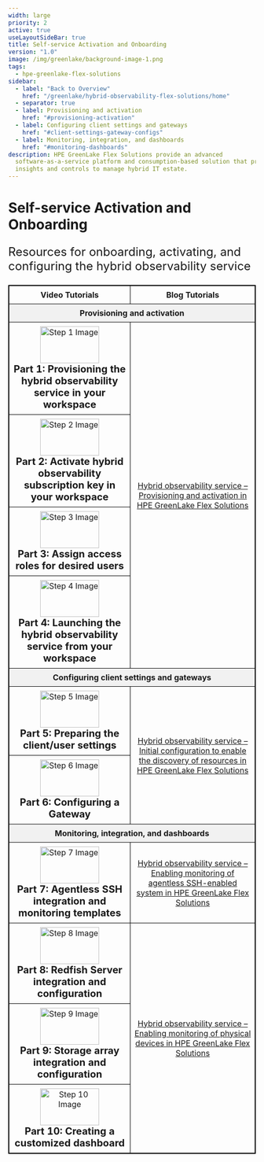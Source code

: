```yaml
---
width: large
priority: 2
active: true
useLayoutSideBar: true
title: Self-service Activation and Onboarding
version: "1.0"
image: /img/greenlake/background-image-1.png
tags:
  - hpe-greenlake-flex-solutions
sidebar:
  - label: "Back to Overview"
    href: "/greenlake/hybrid-observability-flex-solutions/home"  
  - separator: true
  - label: Provisioning and activation
    href: "#provisioning-activation"
  - label: Configuring client settings and gateways
    href: "#client-settings-gateway-configs"
  - label: Monitoring, integration, and dashboards
    href: "#monitoring-dashboards"
description: HPE GreenLake Flex Solutions provide an advanced
  software-as-a-service platform and consumption-based solution that provides
  insights and controls to manage hybrid IT estate.
---
```


<style>
#content-table {
   border-collapse: collapse;
   width: 100%;
   border: 1px solid black;
}

#table-header-cell {
   border: 1px solid black !important;
   padding: 8px !important;
   text-align: center !important;
   font-weight: bold !important;
}

#table-cell {
   border: 1px solid black;
   padding: 8px;
   text-align: center;
}

#section-title {
   border: 1px solid black;
   padding: 8px;
   text-align: center;
   font-weight: bold;
   background-color: #f1f1f1;
}
.video-title {
   display: block;
   margin: 0;
   font-size: 20px;
   font-weight: bold;
}
</style>
<h1 id='overview'>Self-service Activation and Onboarding</h1>
<p style="font-size: 24px;">Resources for onboarding, activating, and configuring the hybrid observability service</p>
<table id="content-table">
  <thead>
    <tr>
      <td id="table-header-cell">Video Tutorials</td>
      <td id="table-header-cell">Blog Tutorials</td>
    </tr>
  </thead>
  <tbody>
    <tr id="provisioning-activation">
      <td colspan="2" id="section-title">
        Provisioning and activation
      </td>
    </tr>
    <tr>
      <td id="table-cell">
        <a href="https://www.youtube.com/watch?v=HFRDexDyr88&list=PLtS6YX0YOX4fWMwKbp9blyI1GLdXlbWjY">
          <img src="/img/stepsflex/video_img.jpg" alt="Step 1 Image" style="width: 120px; height: 75px; margin: 0;">
        </a>
        <span class="video-title">Part 1: Provisioning the hybrid observability service in your workspace</span>
      </td>
      <td id="table-cell" rowspan="4">
        <a href="https://deploy-preview-3048--hpe-dev-portal.netlify.app/blog/hybrid-observability-service-%E2%80%93-part-1-provisioning-and-activation-in-hpe-greenlake-flex-solutions/">
          Hybrid observability service –  Provisioning and activation in HPE GreenLake Flex Solutions
        </a>
      </td>
    </tr>
    <tr>
      <td id="table-cell">
        <a href="https://www.youtube.com/watch?v=7lBc9_2TC3s&list=PLtS6YX0YOX4fWMwKbp9blyI1GLdXlbWjY&index=1">
          <img src="/img/stepsflex/video_img.jpg" alt="Step 2 Image" style="width: 120px; height: 75px; margin: 0;">
        </a>
        <span class="video-title">Part 2: Activate hybrid observability  subscription key in your workspace</span>
      </td>
    </tr>
    <tr>
      <td id="table-cell">
        <a href="https://www.youtube.com/watch?v=oinaiu1zeBo&list=PLtS6YX0YOX4fWMwKbp9blyI1GLdXlbWjY&index=3&t=3s">
          <img src="/img/stepsflex/video_img.jpg" alt="Step 3 Image" style="width: 120px; height: 75px; margin: 0;">
        </a>
        <span class="video-title">Part 3: Assign access roles for desired users</span>
      </td>
    </tr>
    <tr>
      <td id="table-cell">
        <a href="https://www.youtube.com/watch?v=vviJ_2B_C_o&list=PLtS6YX0YOX4fWMwKbp9blyI1GLdXlbWjY&index=4">
          <img src="/img/stepsflex/video_img.jpg" alt="Step 4 Image" style="width: 120px; height: 75px; margin: 0;">
        </a>
        <span class="video-title">Part 4: Launching the hybrid observability service from your workspace</span>
      </td>
    </tr>
    <tr id="client-settings-gateway-configs">
      <td colspan="2" id="section-title">
        Configuring client settings and gateways
      </td>
    </tr>
    <tr>
      <td id="table-cell">
        <a href="https://www.youtube.com/watch?v=4jYTVIbUAU4&list=PLtS6YX0YOX4fWMwKbp9blyI1GLdXlbWjY&index=5">
          <img src="/img/stepsflex/video_img.jpg" alt="Step 5 Image" style="width: 120px; height: 75px; margin: 0;">
        </a>
        <span class="video-title">Part 5: Preparing the client/user settings</span>
      </td>
      <td id="table-cell" rowspan="2">
        <a href="https://deploy-preview-3049--hpe-dev-portal.netlify.app/blog/hybrid-observability-service-%E2%80%93-part-2-initial-configuration-to-enable-the-discovery-of-resources-in-hpe-greenlake-flex-solutions/">
          Hybrid observability service – Initial configuration to enable the discovery of resources in HPE GreenLake Flex Solutions 
        </a>
      </td>
    </tr>
    <tr>
      <td id="table-cell">
        <a href="https://www.youtube.com/watch?v=AtQCNt67SIA&list=PLtS6YX0YOX4f5TyRI7jUdjm7D9H4laNlF&index=1">
          <img src="/img/stepsflex/video_img.jpg" alt="Step 6 Image" style="width: 120px; height: 75px; margin: 0;">
        </a>
        <span class="video-title">Part 6: Configuring a Gateway</span>
      </td>
    </tr>
    <tr id="monitoring-dashboards">
      <td colspan="2" id="section-title">
        Monitoring, integration, and dashboards
      </td>
    </tr>
    <tr>
      <td id="table-cell">
        <a href="https://www.youtube.com/watch?v=JtiWrHUqzdk&list=PLtS6YX0YOX4f5TyRI7jUdjm7D9H4laNlF&index=2">
          <img src="/img/stepsflex/video_img.jpg" alt="Step 7 Image" style="width: 120px; height: 75px; margin: 0;">
        </a>
        <span class="video-title">Part 7: Agentless SSH integration and monitoring templates</span>
      </td>
      <td id="table-cell">
        <a href="https://deploy-preview-3050--hpe-dev-portal.netlify.app/blog/hybrid-observability-service-%E2%80%93-part-3-enabling-the-monitoring-of-agentless-ssh-enabled-systems-in-hpe-greenlake-flex-solutions/">
          Hybrid observability service – Enabling monitoring of agentless SSH-enabled system in HPE GreenLake Flex Solutions
        </a>
      </td>
    </tr>
    <tr>
      <td id="table-cell">
        <a href="https://www.youtube.com/watch?v=7E1-QvFdeE4&list=PLtS6YX0YOX4f5TyRI7jUdjm7D9H4laNlF&index=3">
          <img src="/img/stepsflex/video_img.jpg" alt="Step 8 Image" style="width: 120px; height: 75px; margin: 0;">
        </a>
        <span class="video-title">Part 8: Redfish Server integration and configuration</span>
      </td>

<td id="table-cell" rowspan="3">
        <a href="https://deploy-preview-3055--hpe-dev-portal.netlify.app/blog/hybrid-observability-service-%E2%80%93-part-4-enabling-the-monitoring-of-physical-devices-in-hpe-greenlake-flex-solutions/">
          Hybrid observability service – Enabling monitoring of physical devices in HPE GreenLake Flex Solutions
        </a>
      </td>
    </tr>
    <tr>
      <td id="table-cell">
        <a href="https://hpe.sharepoint.com/:v:/r/sites/HPEDeveloperCommunity-OpsRampFlex/Shared%20Documents/Video/Video%209.mp4">
          <img src="/img/stepsflex/video_img.jpg" alt="Step 9 Image" style="width: 120px; height: 75px; margin: 0;">
        </a>
        <span class="video-title">Part 9: Storage array integration and configuration</span>
      </td>
    </tr>
    <tr>
      <td id="table-cell">
        <a href="https://hpe.sharepoint.com/:v:/r/sites/HPEDeveloperCommunity-OpsRampFlex/Shared%20Documents/Video/Video%2010.mp4">
          <img src="/img/stepsflex/video_img.jpg" alt="Step 10 Image" style="width: 120px; height: 75px; margin: 0;">
        </a>
        <span class="video-title">Part 10: Creating a customized dashboard</span>
      </td>
    </tr>
  </tbody>
</table>